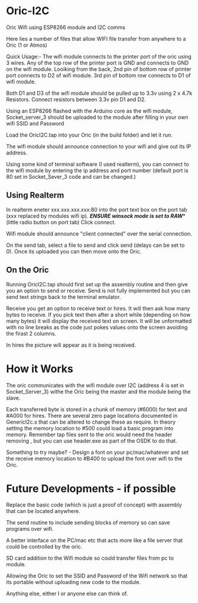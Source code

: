 # Oric-I2C
Oric Wifi using ESP8266 module and I2C comms

Here lies a number of files that allow WIFI file transfer from anywhere to a Oric (1 or Atmos)

Quick Usage:-
The wifi module connects to the printer port of the oric using 3 wires.
Any of the top row of the printer port is GND and connects to GND on the wifi module.
Looiking from the back, 2nd pin of bottom row of printer port connects to D2 of wifi module.
3rd pin of bottom row connects to D1 of wifi module.

Both D1 and D3 of the wifi module should be pulled up to 3.3v using 2 x 4.7k Resistors. Connect resistors between 3.3v pin
D1 and D2.

Using an ESP8266 flashed with the Arduino core as the wifi module, Socket_server_3 should be uploaded
to the module after filling in your own wifi SSID and Password

Load the OricI2C.tap into your Oric (in the build folder) and let it run.

The wifi module should announce connection to your wifi and give out its IP address.

Using some kind of terminal software (I used realterm), you can connect to the wifi module by entering the ip address and
port number (default port is 80 set in Socket_Sever_3 code and can be changed.)

Using Realterm
--------------
In realterm eneter xxx.xxx.xxx.xxx:80 into the port text box on the port tab (xxx replaced by modules wifi ip).
*****ENSURE winsock mode is set to RAW****** (little radio button on port tab)
Click connect.

Wifi module should announce "client connected" over the serial connection.

On the send tab, select a file to send and click send (delays can be set to 0). Once its uploaded you can then move onto the Oric.

On the Oric
-----------
Running OricI2C.tap should first set up the assembly routine and then give you an option to send or receive.
Send is not fully implemented but you can send text strings back to the terminal emulator.

Receive you get an option to receive text or hires. It will then ask how many bytes to receive.
If you pick text then after a short while (depending on how many bytes) it will display the received text on screen.
It will be unformatted with no line breaks as the code just pokes values onto the screen avoiding the firast 2 columns.

In hires the picture will appear as it is being received.


How it Works
============
The oric communicates with the wifi module over I2C (address 4 is set in Socket_Server_3) withe the Oric being the
master and the module being the slave.

Each transferred byte is stored in a chunk of memory (#6000) for text and #A000 for hires.
There are several zero page locations documented in GenericI2c.s that can be altered to change these as require.
In theory setting the memory location to #500 could load a basic program into memory. Remember tap files sent to the oric would
need the header removing , but you can use header.exe as part of the OSDK to do that.

Something to try maybe? - Design a font on your pc/mac/whatever and set the receive memory location to #B400 to upload the font
over wifi to the Oric.

Future Developments - if possible
=================================
Replace the basic code (which is just a proof of concept) with assembly that can be located anywhere.

The send routine to include sending blocks of memory so can save programs over wifi.

A better interface on the PC/mac etc that acts more like a file server that could be controlled by the oric.

SD card addition to the Wifi module so could transfer files from pc to module.

Allowing the Oric to set the SSID and Password of the Wifi network so that its portable without uploading new code to the module.

Anything else, either I or anyone else can think of.









